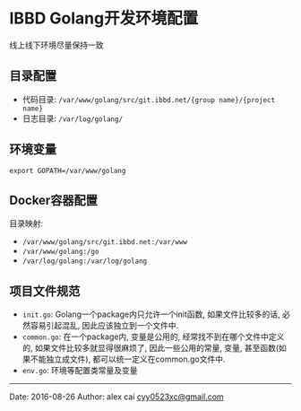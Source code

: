 # IBBD Golang开发环境配置

线上线下环境尽量保持一致

## 目录配置

- 代码目录: `/var/www/golang/src/git.ibbd.net/{group name}/{project name}`
- 日志目录: `/var/log/golang/`

## 环境变量

```
export GOPATH=/var/www/golang
```

## Docker容器配置

目录映射:

- `/var/www/golang/src/git.ibbd.net:/var/www`
- `/var/www/golang:/go`
- `/var/log/golang:/var/log/golang`

## 项目文件规范

- `init.go`: Golang一个package内只允许一个init函数, 如果文件比较多的话, 必然容易引起混乱, 因此应该独立到一个文件中.
- `common.go`: 在一个package内, 变量是公用的, 经常找不到在哪个文件中定义的, 如果文件比较多就显得很麻烦了, 因此一些公用的常量, 变量, 甚至函数(如果不能独立成文件), 都可以统一定义在common.go文件中.
- `env.go`: 环境等配置类常量及变量




---------

Date: 2016-08-26  Author: alex cai <cyy0523xc@gmail.com>
